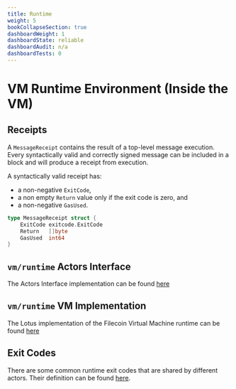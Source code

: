 ```yaml
---
title: Runtime
weight: 5
bookCollapseSection: true
dashboardWeight: 1
dashboardState: reliable
dashboardAudit: n/a
dashboardTests: 0
---
```


# VM Runtime Environment (Inside the VM)

## Receipts

A `MessageReceipt` contains the result of a top-level message execution. Every syntactically valid and correctly signed message can be included in a block and will produce a receipt from execution. 

A syntactically valid receipt has:

- a non-negative `ExitCode`,
- a non empty `Return` value only if the exit code is zero, and
- a non-negative `GasUsed`.

```go
type MessageReceipt struct {
	ExitCode exitcode.ExitCode
	Return   []byte
	GasUsed  int64
}
```

## `vm/runtime` Actors Interface

The Actors Interface implementation can be found [here](https://github.com/filecoin-project/specs-actors/blob/master/actors/runtime/runtime.go)

## `vm/runtime` VM Implementation

The Lotus implementation of the Filecoin Virtual Machine runtime can be found [here](https://github.com/filecoin-project/lotus/blob/master/chain/vm/runtime.go)

## Exit Codes

There are some common runtime exit codes that are shared by different actors. Their definition can be found [here](https://github.com/filecoin-project/go-state-types/blob/master/exitcode/common.go).
